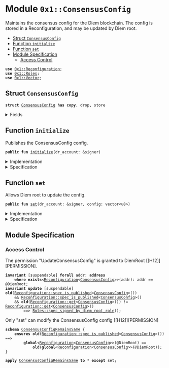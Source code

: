 
<a name="0x1_ConsensusConfig"></a>

# Module `0x1::ConsensusConfig`

Maintains the consensus config for the Diem blockchain. The config is stored in a
Reconfiguration, and may be updated by Diem root.


-  [Struct `ConsensusConfig`](#0x1_ConsensusConfig_ConsensusConfig)
-  [Function `initialize`](#0x1_ConsensusConfig_initialize)
-  [Function `set`](#0x1_ConsensusConfig_set)
-  [Module Specification](#@Module_Specification_0)
    -  [Access Control](#@Access_Control_1)


<pre><code><b>use</b> <a href="Reconfiguration.md#0x1_Reconfiguration">0x1::Reconfiguration</a>;
<b>use</b> <a href="Roles.md#0x1_Roles">0x1::Roles</a>;
<b>use</b> <a href="../../../../../../../DPN/releases/artifacts/current/build/MoveStdlib/docs/Vector.md#0x1_Vector">0x1::Vector</a>;
</code></pre>



<a name="0x1_ConsensusConfig_ConsensusConfig"></a>

## Struct `ConsensusConfig`



<pre><code><b>struct</b> <a href="ConsensusConfig.md#0x1_ConsensusConfig">ConsensusConfig</a> <b>has</b> <b>copy</b>, drop, store
</code></pre>



<details>
<summary>Fields</summary>


<dl>
<dt>
<code>config: vector&lt;u8&gt;</code>
</dt>
<dd>

</dd>
</dl>


</details>

<a name="0x1_ConsensusConfig_initialize"></a>

## Function `initialize`

Publishes the ConsensusConfig config.


<pre><code><b>public</b> <b>fun</b> <a href="ConsensusConfig.md#0x1_ConsensusConfig_initialize">initialize</a>(dr_account: &signer)
</code></pre>



<details>
<summary>Implementation</summary>


<pre><code><b>public</b> <b>fun</b> <a href="ConsensusConfig.md#0x1_ConsensusConfig_initialize">initialize</a>(dr_account: &signer) {
    <a href="Roles.md#0x1_Roles_assert_diem_root">Roles::assert_diem_root</a>(dr_account);
    <a href="Reconfiguration.md#0x1_Reconfiguration_publish_new_config">Reconfiguration::publish_new_config</a>(dr_account, <a href="ConsensusConfig.md#0x1_ConsensusConfig">ConsensusConfig</a> { config: <a href="../../../../../../../DPN/releases/artifacts/current/build/MoveStdlib/docs/Vector.md#0x1_Vector_empty">Vector::empty</a>() });
}
</code></pre>



</details>

<details>
<summary>Specification</summary>


Must abort if the signer does not have the DiemRoot role [[H12]][PERMISSION].


<pre><code><b>include</b> <a href="Roles.md#0x1_Roles_AbortsIfNotDiemRoot">Roles::AbortsIfNotDiemRoot</a>{account: dr_account};
<b>include</b> <a href="Reconfiguration.md#0x1_Reconfiguration_PublishNewConfigAbortsIf">Reconfiguration::PublishNewConfigAbortsIf</a>&lt;<a href="ConsensusConfig.md#0x1_ConsensusConfig">ConsensusConfig</a>&gt;;
<b>include</b> <a href="Reconfiguration.md#0x1_Reconfiguration_PublishNewConfigEnsures">Reconfiguration::PublishNewConfigEnsures</a>&lt;<a href="ConsensusConfig.md#0x1_ConsensusConfig">ConsensusConfig</a>&gt;{
    payload: <a href="ConsensusConfig.md#0x1_ConsensusConfig">ConsensusConfig</a> { config: <a href="../../../../../../../DPN/releases/artifacts/current/build/MoveStdlib/docs/Vector.md#0x1_Vector_empty">Vector::empty</a>() }
};
</code></pre>



</details>

<a name="0x1_ConsensusConfig_set"></a>

## Function `set`

Allows Diem root to update the config.


<pre><code><b>public</b> <b>fun</b> <a href="ConsensusConfig.md#0x1_ConsensusConfig_set">set</a>(dr_account: &signer, config: vector&lt;u8&gt;)
</code></pre>



<details>
<summary>Implementation</summary>


<pre><code><b>public</b> <b>fun</b> <a href="ConsensusConfig.md#0x1_ConsensusConfig_set">set</a>(dr_account: &signer, config: vector&lt;u8&gt;) {
    <a href="Roles.md#0x1_Roles_assert_diem_root">Roles::assert_diem_root</a>(dr_account);

    <a href="Reconfiguration.md#0x1_Reconfiguration_set">Reconfiguration::set</a>(
        dr_account,
        <a href="ConsensusConfig.md#0x1_ConsensusConfig">ConsensusConfig</a> { config }
    );
}
</code></pre>



</details>

<details>
<summary>Specification</summary>


Must abort if the signer does not have the DiemRoot role [[H12]][PERMISSION].


<pre><code><b>include</b> <a href="Roles.md#0x1_Roles_AbortsIfNotDiemRoot">Roles::AbortsIfNotDiemRoot</a>{account: dr_account};
<b>include</b> <a href="Reconfiguration.md#0x1_Reconfiguration_SetAbortsIf">Reconfiguration::SetAbortsIf</a>&lt;<a href="ConsensusConfig.md#0x1_ConsensusConfig">ConsensusConfig</a>&gt;{account: dr_account};
<b>include</b> <a href="Reconfiguration.md#0x1_Reconfiguration_SetEnsures">Reconfiguration::SetEnsures</a>&lt;<a href="ConsensusConfig.md#0x1_ConsensusConfig">ConsensusConfig</a>&gt;{payload: <a href="ConsensusConfig.md#0x1_ConsensusConfig">ConsensusConfig</a> { config }};
</code></pre>



</details>

<a name="@Module_Specification_0"></a>

## Module Specification



<a name="@Access_Control_1"></a>

### Access Control

The permission "UpdateConsensusConfig" is granted to DiemRoot [[H12]][PERMISSION].


<pre><code><b>invariant</b> [suspendable] <b>forall</b> addr: <b>address</b>
    <b>where</b> <b>exists</b>&lt;<a href="Reconfiguration.md#0x1_Reconfiguration">Reconfiguration</a>&lt;<a href="ConsensusConfig.md#0x1_ConsensusConfig">ConsensusConfig</a>&gt;&gt;(addr): addr == @DiemRoot;
<b>invariant</b> <b>update</b> [suspendable] <b>old</b>(<a href="Reconfiguration.md#0x1_Reconfiguration_spec_is_published">Reconfiguration::spec_is_published</a>&lt;<a href="ConsensusConfig.md#0x1_ConsensusConfig">ConsensusConfig</a>&gt;())
    && <a href="Reconfiguration.md#0x1_Reconfiguration_spec_is_published">Reconfiguration::spec_is_published</a>&lt;<a href="ConsensusConfig.md#0x1_ConsensusConfig">ConsensusConfig</a>&gt;()
    && <b>old</b>(<a href="Reconfiguration.md#0x1_Reconfiguration_get">Reconfiguration::get</a>&lt;<a href="ConsensusConfig.md#0x1_ConsensusConfig">ConsensusConfig</a>&gt;()) != <a href="Reconfiguration.md#0x1_Reconfiguration_get">Reconfiguration::get</a>&lt;<a href="ConsensusConfig.md#0x1_ConsensusConfig">ConsensusConfig</a>&gt;()
        ==&gt; <a href="Roles.md#0x1_Roles_spec_signed_by_diem_root_role">Roles::spec_signed_by_diem_root_role</a>();
</code></pre>


Only "set" can modify the ConsensusConfig config [[H12]][PERMISSION]


<a name="0x1_ConsensusConfig_ConsensusConfigRemainsSame"></a>


<pre><code><b>schema</b> <a href="ConsensusConfig.md#0x1_ConsensusConfig_ConsensusConfigRemainsSame">ConsensusConfigRemainsSame</a> {
    <b>ensures</b> <b>old</b>(<a href="Reconfiguration.md#0x1_Reconfiguration_spec_is_published">Reconfiguration::spec_is_published</a>&lt;<a href="ConsensusConfig.md#0x1_ConsensusConfig">ConsensusConfig</a>&gt;()) ==&gt;
        <b>global</b>&lt;<a href="Reconfiguration.md#0x1_Reconfiguration">Reconfiguration</a>&lt;<a href="ConsensusConfig.md#0x1_ConsensusConfig">ConsensusConfig</a>&gt;&gt;(@DiemRoot) ==
            <b>old</b>(<b>global</b>&lt;<a href="Reconfiguration.md#0x1_Reconfiguration">Reconfiguration</a>&lt;<a href="ConsensusConfig.md#0x1_ConsensusConfig">ConsensusConfig</a>&gt;&gt;(@DiemRoot));
}
</code></pre>




<pre><code><b>apply</b> <a href="ConsensusConfig.md#0x1_ConsensusConfig_ConsensusConfigRemainsSame">ConsensusConfigRemainsSame</a> <b>to</b> * <b>except</b> set;
</code></pre>
